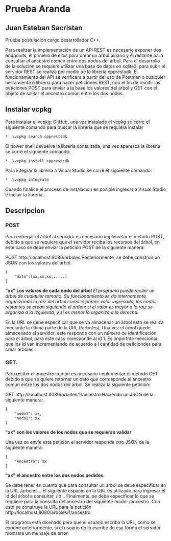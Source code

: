 # Prueba Aranda 
## Juan Esteban Sacristan

Prueba postulación cargo desarrollador C++.

Para realizar la implementación de un API REST es necesario exponer dos endpoints, el primero de ellos para crear un árbol binario y el restante para consultar el ancestro común entre dos nodos 
del árbol. Para el desarrollo de la solución se requiere utilizar una base de datos en sqlite3, para subir el servidor REST se realiza por medio de la librería cpprestsdk.
El funcionamiento del API se verificara a partir del uso de Postman o cualquier herramienta o librería para hacer peticiones REST, con el fin de remitir las peticiones POST para enviar a la base los valores del arbol y GET con el objeto de 
solitar el ancestro común entre los dos nodos. 

## Instalar vcpkg

Para instalar el vcpkg: [GitHub](https://github.com/microsoft/vcpkg.git), una vez instalado el vcpkg se corre el siguiente comando para buscar la librería que se requiera instalar 

```
* .\vcpkg search cpprestsdk
```

El power shell devuelve la librería consultada, una vez aparezca la librería se corre el siguiente comando:
```
* .\vcpkg install cpprestsdk
```
Para integrar la librería a Visual Studio se corre el siguiente comando:
```
* .\vcpkg integrate
```
Cuando finalice el proceso de instalacion es posible ingresar a Visual Studio e incluir la librería. 

## Descripcion
### POST 

Para entregar el árbol al servidor es necesario implemetar el método POST, debido a que se requiere que el servidor reciba los recursos del árbol, en este caso se debe enviar la petición POST 
de la siguiente manera: 

POST http://localhost:8080/arboles
Posteriormente, se debe construir un JSON con los valores del árbol. 
```
{
    "dato":[xx,xx,xx,.....]
}
```
**"xx" Los valores de cada nodo del árbol**
*El programa puede recibir un árbol de cualquier tamaño. Su funcionamiento se da internamente, organizando la raiz del árbol como el primer valor ingresado, los nodos restantes se crean 
siguiendo el orden: si el valor es mayor a la raiz se organiza a la izquierda, y si es menor lo organiza a la derecha.* 

En la URL se debe especificar que se va almacenar un árbol esto se realiza mediante la última parte de la URL (/arboles), Una vez el árbol quede almacenado el servidor, este responde
con un número de identificación para el árbol, para este caso coresponde al id 1. Es importnte mencionar que los id van incrementando de acuerdo a l cantidad de peticiondes para crear árboles.

### GET.

Para recibir el ancestro común es necesario implementar el método GET debido a que se quiere retornar un dato que corresponde al ancestro común entre los dos nodos del árbol. 
Se realiza la siguiente petición: 

GET  http://localhost:8080/arboles/1/ancestro 
Haciendo un JSON de la  siguiente manera:
```
{
    "nodo1": xx,
    "nodo2": xx
}
```
**"xx" son los valores de los nodos que se requieran validar**

Una vez se envíe esta petición el servidor responde otro JSON de la siguiente manera:
```
{
    "Ancestro": xx
}
```
**"xx" el ancestro entre los dos nodos pedidos.** 

Se debe tener en cuenta que para consultar un arbol se debe especificar en la URL /arboles...  El siguiente espacio en la URL es utilizado para ingresar el id del árbol a consultar, 
/id... Finalmente, se debe especificar lo que se requiere para la consulta del ancestro del siguiente modo: /ancestro. Con esto se construye la URL para la petición http://localhost:8080/arboles/1/ancestro 

El programa está diseñado para que el usuario escriba la URL, como se expone anteriormente, si el usuario no lo escribe de esa forma el servidor mostrara un mensaje de error. 

